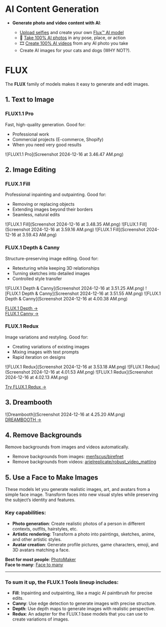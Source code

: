 # AI Content Generation

- **Generate photo and video content with AI**:

  - [Upload selfies](https://photoai.com/#selfies) and create your own [Flux™ AI model](https://photoai.com/#model)
  - 📸 [Take 100% AI photos](https://photoai.com/#prompt) in any pose, place, or action
  - 🎞️ [Create 100% AI videos](https://photoai.com/#video) from any AI photo you take
  - Create AI images for your cats and dogs (WHY NOT?).

# FLUX

The **FLUX** family of models makes it easy to generate and edit images.

## 1. Text to Image

### FLUX1.1 Pro
Fast, high-quality generation. Good for:
- Professional work
- Commercial projects (E-commerce, Shopify)
- When you need very good results

![FLUX1.1 Pro](Screenshot 2024-12-16 at 3.46.47 AM.png)

## 2. Image Editing

### FLUX.1 Fill
Professional inpainting and outpainting. Good for:
- Removing or replacing objects
- Extending images beyond their borders
- Seamless, natural edits

![FLUX.1 Fill](Screenshot 2024-12-16 at 3.48.35 AM.png)
![FLUX.1 Fill](Screenshot 2024-12-16 at 3.59.16 AM.png)
![FLUX.1 Fill](Screenshot 2024-12-16 at 3.59.43 AM.png)

### FLUX.1 Depth & Canny
Structure-preserving image editing. Good for:
- Retexturing while keeping 3D relationships
- Turning sketches into detailed images
- Controlled style transfer

![FLUX.1 Depth & Canny](Screenshot 2024-12-16 at 3.51.25 AM.png)
![FLUX.1 Depth & Canny](Screenshot 2024-12-16 at 3.51.55 AM.png)
![FLUX.1 Depth & Canny](Screenshot 2024-12-16 at 4.00.38 AM.png)

[FLUX.1 Depth →](https://replicate.com/black-forest-labs/flux-depth-pro)  
[FLUX.1 Canny →](https://replicate.com/black-forest-labs/flux-canny-pro)

### FLUX.1 Redux
Image variations and restyling. Good for:
- Creating variations of existing images
- Mixing images with text prompts
- Rapid iteration on designs

![FLUX.1 Redux](Screenshot 2024-12-16 at 3.53.18 AM.png)
![FLUX.1 Redux](Screenshot 2024-12-16 at 4.01.53 AM.png)
![FLUX.1 Redux](Screenshot 2024-12-16 at 4.02.13 AM.png)

[Try FLUX.1 Redux →](https://replicate.com/black-forest-labs/flux-redux-dev)

## 3. Dreambooth

![Dreambooth](Screenshot 2024-12-16 at 4.25.20 AM.png)  
[DREAMBOOTH →](https://dreambooth.github.io/)

## 4. Remove Backgrounds

Remove backgrounds from images and videos automatically.

- Remove backgrounds from images: [men1scus/birefnet](https://replicate.com/men1scus/birefnet)
- Remove backgrounds from videos: [arielreplicate/robust_video_matting](https://replicate.com/arielreplicate/robust_video_matting)

## 5. Use a Face to Make Images

These models let you generate realistic images, art, and avatars from a simple face image. Transform faces into new visual styles while preserving the subject’s identity and features.

### Key capabilities:
- **Photo generation**: Create realistic photos of a person in different contexts, outfits, hairstyles, etc.
- **Artistic rendering**: Transform a photo into paintings, sketches, anime, and other artistic styles.
- **Avatar creation**: Generate profile pictures, game characters, emoji, and 3D avatars matching a face.

**Best for most people**: [PhotoMaker](https://replicate.com/tencentarc/photomaker)  
**Face to many**: [Face to many](https://replicate.com/fofr/face-to-many)

---

### To sum it up, the **FLUX.1 Tools** lineup includes:

- **Fill**: Inpainting and outpainting, like a magic AI paintbrush for precise edits.
- **Canny**: Use edge detection to generate images with precise structure.
- **Depth**: Use depth maps to generate images with realistic perspective.
- **Redux**: An adapter for the FLUX.1 base models that you can use to create variations of images.

